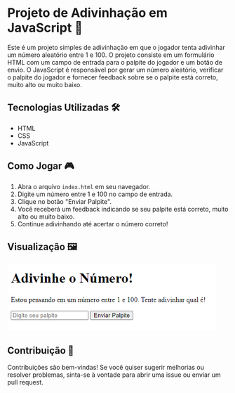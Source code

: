 # Projeto de Adivinhação em JavaScript 🎲

Este é um projeto simples de adivinhação em que o jogador tenta adivinhar um número aleatório entre 1 e 100. O projeto consiste em um formulário HTML com um campo de entrada para o palpite do jogador e um botão de envio. O JavaScript é responsável por gerar um número aleatório, verificar o palpite do jogador e fornecer feedback sobre se o palpite está correto, muito alto ou muito baixo.

## Tecnologias Utilizadas 🛠️

- HTML
- CSS
- JavaScript

## Como Jogar 🎮

1. Abra o arquivo `index.html` em seu navegador.
2. Digite um número entre 1 e 100 no campo de entrada.
3. Clique no botão "Enviar Palpite".
4. Você receberá um feedback indicando se seu palpite está correto, muito alto ou muito baixo.
5. Continue adivinhando até acertar o número correto!

## Visualização 🖼️

![Screenshot](screenshot.png)

## Contribuição 🤝

Contribuições são bem-vindas! Se você quiser sugerir melhorias ou resolver problemas, sinta-se à vontade para abrir uma issue ou enviar um pull request.

